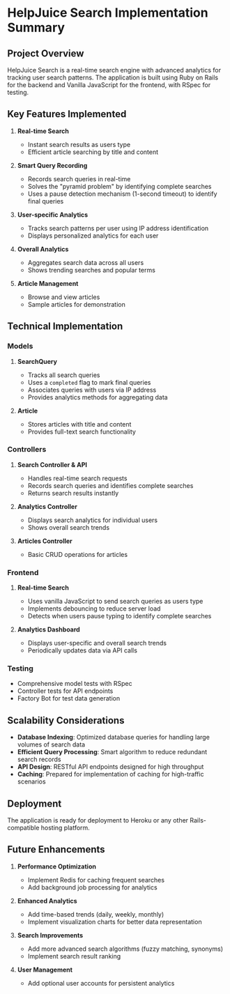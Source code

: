 # HelpJuice Search Implementation Summary

## Project Overview

HelpJuice Search is a real-time search engine with advanced analytics for tracking user search patterns. The application is built using Ruby on Rails for the backend and Vanilla JavaScript for the frontend, with RSpec for testing.

## Key Features Implemented

1. **Real-time Search**
   - Instant search results as users type
   - Efficient article searching by title and content

2. **Smart Query Recording**
   - Records search queries in real-time
   - Solves the "pyramid problem" by identifying complete searches
   - Uses a pause detection mechanism (1-second timeout) to identify final queries

3. **User-specific Analytics**
   - Tracks search patterns per user using IP address identification
   - Displays personalized analytics for each user

4. **Overall Analytics**
   - Aggregates search data across all users
   - Shows trending searches and popular terms

5. **Article Management**
   - Browse and view articles
   - Sample articles for demonstration

## Technical Implementation

### Models

1. **SearchQuery**
   - Tracks all search queries
   - Uses a `completed` flag to mark final queries
   - Associates queries with users via IP address
   - Provides analytics methods for aggregating data

2. **Article**
   - Stores articles with title and content
   - Provides full-text search functionality

### Controllers

1. **Search Controller & API**
   - Handles real-time search requests
   - Records search queries and identifies complete searches
   - Returns search results instantly

2. **Analytics Controller**
   - Displays search analytics for individual users
   - Shows overall search trends

3. **Articles Controller**
   - Basic CRUD operations for articles

### Frontend

1. **Real-time Search**
   - Uses vanilla JavaScript to send search queries as users type
   - Implements debouncing to reduce server load
   - Detects when users pause typing to identify complete searches

2. **Analytics Dashboard**
   - Displays user-specific and overall search trends
   - Periodically updates data via API calls

### Testing

- Comprehensive model tests with RSpec
- Controller tests for API endpoints
- Factory Bot for test data generation

## Scalability Considerations

- **Database Indexing**: Optimized database queries for handling large volumes of search data
- **Efficient Query Processing**: Smart algorithm to reduce redundant search records
- **API Design**: RESTful API endpoints designed for high throughput
- **Caching**: Prepared for implementation of caching for high-traffic scenarios

## Deployment

The application is ready for deployment to Heroku or any other Rails-compatible hosting platform.

## Future Enhancements

1. **Performance Optimization**
   - Implement Redis for caching frequent searches
   - Add background job processing for analytics

2. **Enhanced Analytics**
   - Add time-based trends (daily, weekly, monthly)
   - Implement visualization charts for better data representation

3. **Search Improvements**
   - Add more advanced search algorithms (fuzzy matching, synonyms)
   - Implement search result ranking

4. **User Management**
   - Add optional user accounts for persistent analytics 